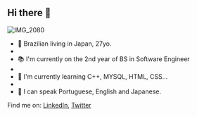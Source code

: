 ## Hi there 👋
![IMG_2080](https://user-images.githubusercontent.com/82319480/175877798-0205cce6-e724-46b8-9993-ba0fd78c097c.jpg)


- :blossom: Brazilian living in Japan, 27yo.
- 
- :books: I'm currently on the 2nd year of BS in Software Engineer 
- 
- :seedling: I'm currently learning C++, MYSQL, HTML, CSS...
-
- :speech_balloon: I can speak Portuguese, English and Japanese.

Find me on: [LinkedIn](https://www.linkedin.com/in/mirelahangai/), [Twitter](https://www.twitter.com/mihkry)
